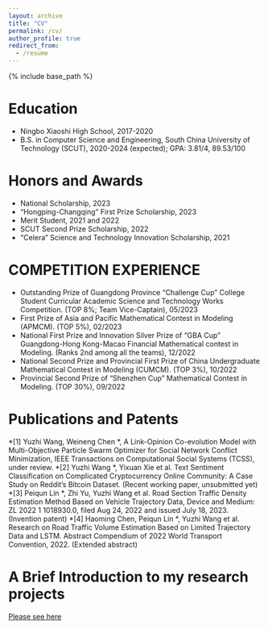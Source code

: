 ```yaml
---
layout: archive
title: "CV"
permalink: /cv/
author_profile: true
redirect_from:
  - /resume
---
```


{% include base_path %}

Education
======
* Ningbo Xiaoshi High School, 2017-2020
* B.S. in Computer Science and Engineering, South China University of Technology (SCUT), 2020-2024 (expected); GPA: 3.81/4, 89.53/100


Honors and Awards
======
* National Scholarship, 2023
* “Hongping-Changqing” First Prize Scholarship, 2023
* Merit Student, 2021 and 2022
* SCUT Second Prize Scholarship, 2022
* “Celera” Science and Technology Innovation Scholarship, 2021

COMPETITION EXPERIENCE
======
* Outstanding Prize of Guangdong Province “Challenge Cup” College Student Curricular Academic 
Science and Technology Works Competition. (TOP 8%; Team Vice-Captain), 05/2023
* First Prize of Asia and Pacific Mathematical Contest in Modeling (APMCM). (TOP 5%), 02/2023
* National First Prize and Innovation Silver Prize of “GBA Cup” Guangdong-Hong Kong-Macao
Financial Mathematical contest in Modeling. (Ranks 2nd among all the teams), 12/2022
* National Second Prize and Provincial First Prize of China Undergraduate Mathematical Contest in 
Modeling (CUMCM). (TOP 3%), 10/2022
* Provincial Second Prize of “Shenzhen Cup” Mathematical Contest in Modeling. (TOP 30%), 09/2022


Publications and Patents
======
*[1] Yuzhi Wang, Weineng Chen *, A Link-Opinion Co-evolution Model with Multi-Objective Particle 
Swarm Optimizer for Social Network Conflict Minimization, IEEE Transactions on Computational Social 
Systems (TCSS), under review.
*[2] Yuzhi Wang *, Yixuan Xie et al. Text Sentiment Classification on Complicated Cryptocurrency 
Online Community: A Case Study on Reddit’s Bitcoin Dataset. (Recent working paper, unsubmitted yet)
*[3] Peiqun Lin *, Zhi Yu, Yuzhi Wang et al. Road Section Traffic Density Estimation Method Based on 
Vehicle Trajectory Data, Device and Medium: ZL 2022 1 1018930.0, filed Aug 24, 2022 and issued July 
18, 2023. (Invention patent)
*[4] Haoming Chen, Peiqun Lin *, Yuzhi Wang et al. Research on Road Traffic Volume Estimation Based 
on Limited Trajectory Data and LSTM. Abstract Compendium of 2022 World Transport Convention, 
2022. (Extended abstract)
  

A Brief Introduction to my research projects
======
<a href="scutwyz.github.io/research/index.html"> Please see here </a>
